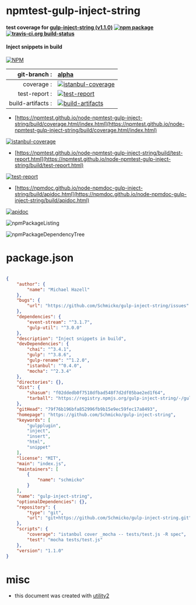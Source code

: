# npmtest-gulp-inject-string

#### test coverage for  [gulp-inject-string (v1.1.0)](https://github.com/Schmicko/gulp-inject-string)  [![npm package](https://img.shields.io/npm/v/npmtest-gulp-inject-string.svg?style=flat-square)](https://www.npmjs.org/package/npmtest-gulp-inject-string) [![travis-ci.org build-status](https://api.travis-ci.org/npmtest/node-npmtest-gulp-inject-string.svg)](https://travis-ci.org/npmtest/node-npmtest-gulp-inject-string)

#### Inject snippets in build

[![NPM](https://nodei.co/npm/gulp-inject-string.png?downloads=true&downloadRank=true&stars=true)](https://www.npmjs.com/package/gulp-inject-string)

| git-branch : | [alpha](https://github.com/npmtest/node-npmtest-gulp-inject-string/tree/alpha)|
|--:|:--|
| coverage : | [![istanbul-coverage](https://npmtest.github.io/node-npmtest-gulp-inject-string/build/coverage.badge.svg)](https://npmtest.github.io/node-npmtest-gulp-inject-string/build/coverage.html/index.html)|
| test-report : | [![test-report](https://npmtest.github.io/node-npmtest-gulp-inject-string/build/test-report.badge.svg)](https://npmtest.github.io/node-npmtest-gulp-inject-string/build/test-report.html)|
| build-artifacts : | [![build-artifacts](https://npmtest.github.io/node-npmtest-gulp-inject-string/glyphicons_144_folder_open.png)](https://github.com/npmtest/node-npmtest-gulp-inject-string/tree/gh-pages/build)|

- [https://npmtest.github.io/node-npmtest-gulp-inject-string/build/coverage.html/index.html](https://npmtest.github.io/node-npmtest-gulp-inject-string/build/coverage.html/index.html)

[![istanbul-coverage](https://npmtest.github.io/node-npmtest-gulp-inject-string/build/screenCapture.buildCi.browser.%252Ftmp%252Fbuild%252Fcoverage.lib.html.png)](https://npmtest.github.io/node-npmtest-gulp-inject-string/build/coverage.html/index.html)

- [https://npmtest.github.io/node-npmtest-gulp-inject-string/build/test-report.html](https://npmtest.github.io/node-npmtest-gulp-inject-string/build/test-report.html)

[![test-report](https://npmtest.github.io/node-npmtest-gulp-inject-string/build/screenCapture.buildCi.browser.%252Ftmp%252Fbuild%252Ftest-report.html.png)](https://npmtest.github.io/node-npmtest-gulp-inject-string/build/test-report.html)

- [https://npmdoc.github.io/node-npmdoc-gulp-inject-string/build/apidoc.html](https://npmdoc.github.io/node-npmdoc-gulp-inject-string/build/apidoc.html)

[![apidoc](https://npmdoc.github.io/node-npmdoc-gulp-inject-string/build/screenCapture.buildCi.browser.%252Ftmp%252Fbuild%252Fapidoc.html.png)](https://npmdoc.github.io/node-npmdoc-gulp-inject-string/build/apidoc.html)

![npmPackageListing](https://npmtest.github.io/node-npmtest-gulp-inject-string/build/screenCapture.npmPackageListing.svg)

![npmPackageDependencyTree](https://npmtest.github.io/node-npmtest-gulp-inject-string/build/screenCapture.npmPackageDependencyTree.svg)



# package.json

```json

{
    "author": {
        "name": "Michael Hazell"
    },
    "bugs": {
        "url": "https://github.com/Schmicko/gulp-inject-string/issues"
    },
    "dependencies": {
        "event-stream": "^3.1.7",
        "gulp-util": "^3.0.0"
    },
    "description": "Inject snippets in build",
    "devDependencies": {
        "chai": "^3.4.1",
        "gulp": "^3.8.6",
        "gulp-rename": "^1.2.0",
        "istanbul": "^0.4.0",
        "mocha": "^2.3.4"
    },
    "directories": {},
    "dist": {
        "shasum": "f02ddedb0f7518dfbad548f7d2df05bae2ed1f64",
        "tarball": "https://registry.npmjs.org/gulp-inject-string/-/gulp-inject-string-1.1.0.tgz"
    },
    "gitHead": "79f76b196bfa852996fb9b15e9ec59fec17a8493",
    "homepage": "https://github.com/Schmicko/gulp-inject-string",
    "keywords": [
        "gulpplugin",
        "inject",
        "insert",
        "html",
        "snippet"
    ],
    "license": "MIT",
    "main": "index.js",
    "maintainers": [
        {
            "name": "schmicko"
        }
    ],
    "name": "gulp-inject-string",
    "optionalDependencies": {},
    "repository": {
        "type": "git",
        "url": "git+https://github.com/Schmicko/gulp-inject-string.git"
    },
    "scripts": {
        "coverage": "istanbul cover _mocha -- tests/test.js -R spec",
        "test": "mocha tests/test.js"
    },
    "version": "1.1.0"
}
```



# misc
- this document was created with [utility2](https://github.com/kaizhu256/node-utility2)
